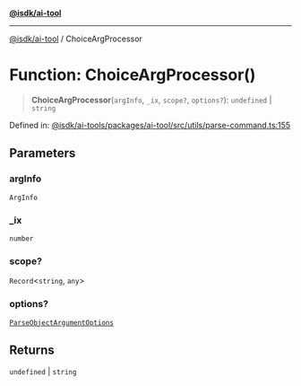 [**@isdk/ai-tool**](../README.md)

***

[@isdk/ai-tool](../globals.md) / ChoiceArgProcessor

# Function: ChoiceArgProcessor()

> **ChoiceArgProcessor**(`argInfo`, `_ix`, `scope?`, `options?`): `undefined` \| `string`

Defined in: [@isdk/ai-tools/packages/ai-tool/src/utils/parse-command.ts:155](https://github.com/isdk/ai-tool.js/blob/d0765f898f217d97c57c6949502b4a7bef5dce5e/src/utils/parse-command.ts#L155)

## Parameters

### argInfo

`ArgInfo`

### \_ix

`number`

### scope?

`Record`\<`string`, `any`\>

### options?

[`ParseObjectArgumentOptions`](../interfaces/ParseObjectArgumentOptions.md)

## Returns

`undefined` \| `string`
